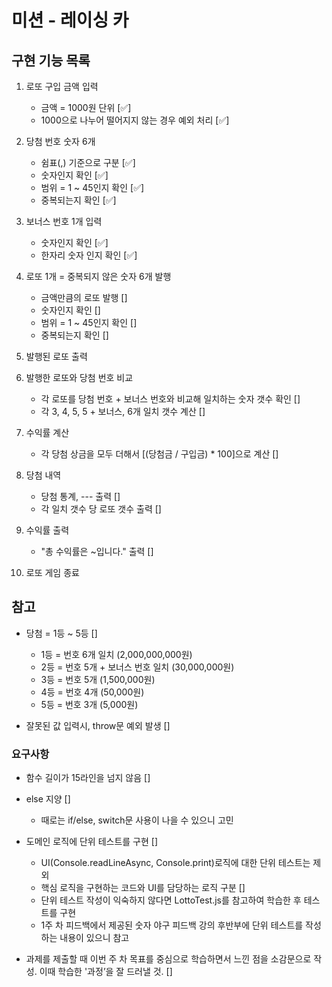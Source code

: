 # 미션 - 레이싱 카

## 구현 기능 목록

1. 로또 구입 금액 입력
	- 금액 = 1000원 단위 [✅]
	- 1000으로 나누어 떨어지지 않는 경우 예외 처리 [✅]

2. 당첨 번호 숫자 6개
	- 쉼표(,) 기준으로 구분 [✅]
	- 숫자인지 확인	[✅]
	- 범위 = 1 ~ 45인지 확인 [✅]
	- 중복되는지 확인 [✅]

3. 보너스 번호 1개 입력
	- 숫자인지 확인 [✅]
	- 한자리 숫자 인지 확인 [✅]

4. 로또 1개 = 중복되지 않은 숫자 6개 발행
	- 금액만큼의 로또 발행 []
	- 숫자인지 확인	[]
	- 범위 = 1 ~ 45인지 확인 []
	- 중복되는지 확인 []

5. 발행된 로또 출력

6. 발행한 로또와 당첨 번호 비교
	- 각 로또를 당첨 번호 + 보너스 번호와 비교해 일치하는 숫자 갯수 확인 []
	- 각 3, 4, 5, 5 + 보너스, 6개 일치 갯수 계산 []

7. 수익률 계산
	- 각 당첨 상금을 모두 더해서 [(당첨금 / 구입금) * 100]으로 계산 []

8. 당첨 내역
	- 당첨 통계, --- 출력 []
	- 각 일치 갯수 당 로또 갯수 출력 []

9. 수익률 출력
	- "총 수익률은 ~입니다." 출력 []

10. 로또 게임 종료


## 참고
- 당첨 = 1등 ~ 5등 []
	- 1등 = 번호 6개 일치 (2,000,000,000원)
	- 2등 = 번호 5개 + 보너스 번호 일치 (30,000,000원)
	- 3등 = 번호 5개 (1,500,000원)
	- 4등 = 번호 4개 (50,000원)
	- 5등 = 번호 3개 (5,000원)

- 잘못된 값 입력시, throw문 예외 발생 []


### 요구사항
- 함수 길이가 15라인을 넘지 않음 []

- else 지양 []
	- 때로는 if/else, switch문 사용이 나을 수 있으니 고민

- 도메인 로직에 단위 테스트를 구현 []
	- UI(Console.readLineAsync, Console.print)로직에 대한 단위 테스트는 제외
	- 핵심 로직을 구현하는 코드와 UI를 담당하는 로직 구분 []
	- 단위 테스트 작성이 익숙하지 않다면 LottoTest.js를 참고하여 학습한 후 테스트를 구현
	- 1주 차 피드백에서 제공된 숫자 야구 피드백 강의 후반부에 단위 테스트를 작성하는 내용이 있으니 참고

- 과제를 제출할 때 이번 주 차 목표를 중심으로 학습하면서 느낀 점을 소감문으로 작성. 이때 학습한 '과정’을 잘 드러낼 것. []